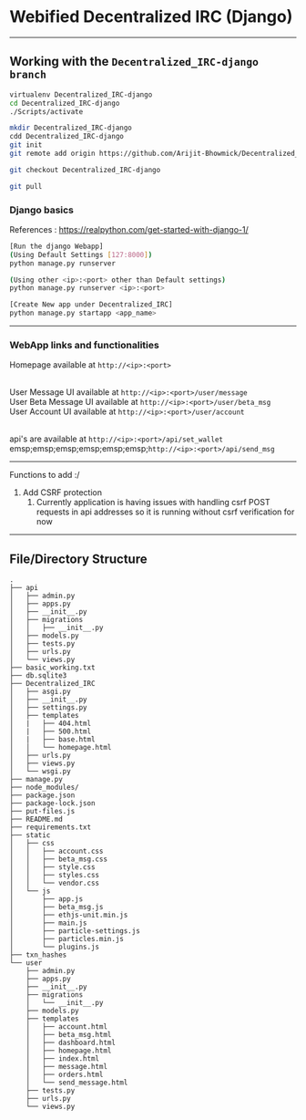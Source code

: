 # Webified Decentralized IRC (Django)

---
## Working with the `Decentralized_IRC-django branch`

```bash
virtualenv Decentralized_IRC-django
cd Decentralized_IRC-django
./Scripts/activate

mkdir Decentralized_IRC-django
cdd Decentralized_IRC-django
git init
git remote add origin https://github.com/Arijit-Bhowmick/Decentralized_IRC.git

git checkout Decentralized_IRC-django

git pull

```


### Django basics

References : https://realpython.com/get-started-with-django-1/

```bash
[Run the django Webapp]
(Using Default Settings [127:8000])
python manage.py runserver

(Using other <ip>:<port> other than Default settings)
python manage.py runserver <ip>:<port>

[Create New app under Decentralized_IRC]
python manage.py startapp <app_name>
```

---
### WebApp links and functionalities

Homepage available at `http://<ip>:<port>`<br><br>

User Message UI available at `http://<ip>:<port>/user/message` <br>
User Beta Message UI available at `http://<ip>:<port>/user/beta_msg` <br>
User Account UI available at `http://<ip>:<port>/user/account` <br><br>

api's are available at `http://<ip>:<port>/api/set_wallet` <br>
emsp;emsp;emsp;emsp;emsp;emsp;`http://<ip>:<port>/api/send_msg`


---

Functions to add :/

1. Add CSRF protection
   1. Currently application is having issues with handling csrf POST requests in api addresses
        so it is running without csrf verification for now

---

## File/Directory Structure
```
.
├── api
│   ├── admin.py
│   ├── apps.py
│   ├── __init__.py
│   ├── migrations
│   │   ├── __init__.py
│   ├── models.py
│   ├── tests.py
│   ├── urls.py
│   └── views.py
├── basic_working.txt
├── db.sqlite3
├── Decentralized_IRC
│   ├── asgi.py
│   ├── __init__.py
│   ├── settings.py
│   ├── templates
│   |   ├── 404.html
│   |   ├── 500.html
│   |   ├── base.html
│   │   └── homepage.html
│   ├── urls.py
│   ├── views.py
│   └── wsgi.py
├── manage.py
├── node_modules/
├── package.json
├── package-lock.json
├── put-files.js
├── README.md
├── requirements.txt
├── static
│   ├── css
│   │   ├── account.css
│   │   ├── beta_msg.css
│   │   ├── style.css
│   │   ├── styles.css
│   │   └── vendor.css
│   └── js
│       ├── app.js
│       ├── beta_msg.js
│       ├── ethjs-unit.min.js
│       ├── main.js
│       ├── particle-settings.js
│       ├── particles.min.js
│       └── plugins.js
├── txn_hashes
└── user
    ├── admin.py
    ├── apps.py
    ├── __init__.py
    ├── migrations
    │   └── __init__.py
    ├── models.py
    ├── templates
    │   ├── account.html
    │   ├── beta_msg.html
    │   ├── dashboard.html
    │   ├── homepage.html
    │   ├── index.html
    │   ├── message.html
    │   ├── orders.html
    │   └── send_message.html
    ├── tests.py
    ├── urls.py
    └── views.py
```